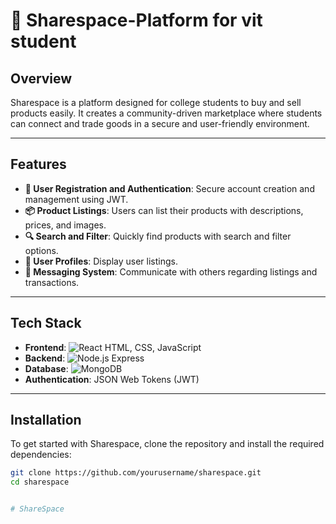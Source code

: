 # 🌟 Sharespace-Platform for vit student

## Overview
Sharespace is a platform designed for college students to buy and sell products easily. It creates a community-driven marketplace where students can connect and trade goods in a secure and user-friendly environment.

---

## Features
- **🛒 User Registration and Authentication**: Secure account creation and management using JWT.
- **📦 Product Listings**: Users can list their products with descriptions, prices, and images.
- **🔍 Search and Filter**: Quickly find products with search and filter options.
- **👤 User Profiles**: Display user listings.
- **💬 Messaging System**: Communicate with others regarding listings and transactions.

---

## Tech Stack
- **Frontend**: ![React](https://img.shields.io/badge/React-61DAFB?style=flat&logo=react&logoColor=black) HTML, CSS, JavaScript
- **Backend**: ![Node.js](https://img.shields.io/badge/Node.js-8CC84B?style=flat&logo=node.js&logoColor=white) Express
- **Database**: ![MongoDB](https://img.shields.io/badge/MongoDB-47A248?style=flat&logo=mongodb&logoColor=white)
- **Authentication**: JSON Web Tokens (JWT)

---

## Installation
To get started with Sharespace, clone the repository and install the required dependencies:

```bash
git clone https://github.com/yourusername/sharespace.git
cd sharespace


# ShareSpace
